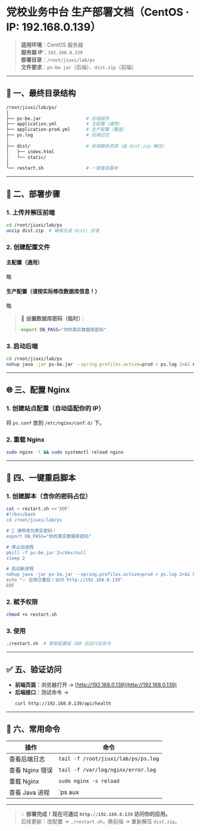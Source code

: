 # 党校业务中台 生产部署文档（CentOS · IP: 192.168.0.139）

> **适用环境**：CentOS 服务器  
> **服务器 IP**：`192.168.0.139`  
> **部署目录**：`/root/jiuxi/lab/ps`  
> **文件要求**：`ps-be.jar`（后端）、`dist.zip`（前端）

---

## 📁 一、最终目录结构

```bash
/root/jiuxi/lab/ps/
│
├── ps-be.jar                 # 后端程序
├── application.yml           # 主配置（通用）
├── application-prod.yml      # 生产配置（覆盖）
├── ps.log                    # 后端日志
│
├── dist/                     # 前端静态资源（由 dist.zip 解压）
│   ├── index.html
│   └── static/
│
└── restart.sh                # 一键重启脚本
```

---

## 🔧 二、部署步骤

### 1. 上传并解压前端
```bash
cd /root/jiuxi/lab/ps
unzip dist.zip  # 确保生成 dist/ 目录
```

### 2. 创建配置文件

#### 主配置（通用）
略

#### 生产配置（请按实际修改数据库信息！）
略

> 🔐 **设置数据库密码（临时）**：
> ```bash
> export DB_PASS="你的真实数据库密码"
> ```

### 3. 启动后端
```bash
cd /root/jiuxi/lab/ps
nohup java -jar ps-be.jar --spring.profiles.active=prod > ps.log 2>&1 &
```

---

## 🌐 三、配置 Nginx

### 1. 创建站点配置（自动适配你的 IP）
将 `ps.conf` 放到 `/etc/nginx/conf.d/` 下。

### 2. 重载 Nginx
```bash
sudo nginx -t && sudo systemctl reload nginx
```
 
---

## 🔄 四、一键重启脚本

### 1. 创建脚本（含你的密码占位）
```bash
cat > restart.sh <<'EOF'
#!/bin/bash
cd /root/jiuxi/lab/ps

# 🔐 请修改为真实密码！
export DB_PASS="你的真实数据库密码"

# 停止旧进程
pkill -f ps-be.jar 2>/dev/null
sleep 2

# 启动新进程
nohup java -jar ps-be.jar --spring.profiles.active=prod > ps.log 2>&1 &
echo "✅ 应用已重启！访问 http://192.168.0.139"
EOF
```

### 2. 赋予权限
```bash
chmod +x restart.sh
```

### 3. 使用
```bash
./restart.sh  # 更新配置或 JAR 后运行此命令
```

---

## ✅ 五、验证访问

- **前端页面**：浏览器打开 → [http://192.168.0.139](http://192.168.0.139)  
- **后端接口**：测试命令 →  
  ```bash
  curl http://192.168.0.139/api/health
  ```

---

## 📝 六、常用命令

| 操作 | 命令 |
|------|------|
| 查看后端日志 | `tail -f /root/jiuxi/lab/ps/ps.log` |
| 查看 Nginx 错误 | `tail -f /var/log/nginx/error.log` |
| 重载 Nginx | `sudo nginx -s reload` |
| 查看 Java 进程 | `ps aux | grep ps-be.jar` |

---

> 💡 **部署完成！现在可通过 `http://192.168.0.139` 访问你的应用。**  
> 后续更新：改配置 → `./restart.sh`，换前端 → 重新解压 `dist.zip`。